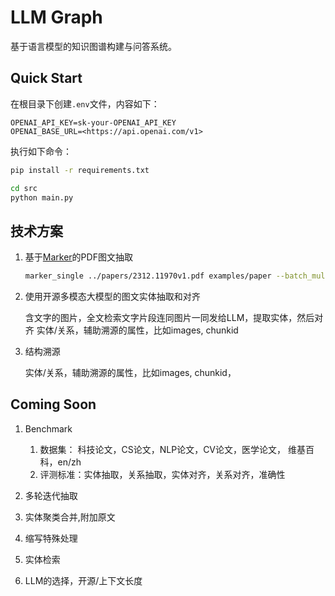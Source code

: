 # LLM Graph

基于语言模型的知识图谱构建与问答系统。

## Quick Start

在根目录下创建`.env`文件，内容如下：

```env
OPENAI_API_KEY=sk-your-OPENAI_API_KEY
OPENAI_BASE_URL=<https://api.openai.com/v1>
```

执行如下命令：

```bash
pip install -r requirements.txt

cd src
python main.py
```



## 技术方案

1. 基于[Marker](https://github.com/VikParuchuri/marker)的PDF图文抽取

    ```bash
    marker_single ../papers/2312.11970v1.pdf examples/paper --batch_multiplier 2 --max_pages 10 --langs English
    ```

2. 使用开源多模态大模型的图文实体抽取和对齐

    含文字的图片，全文检索文字片段连同图片一同发给LLM，提取实体，然后对齐
    实体/关系，辅助溯源的属性，比如images, chunkid

3. 结构溯源

    实体/关系，辅助溯源的属性，比如images, chunkid，

## Coming Soon

1. Benchmark
   1. 数据集： 科技论文，CS论文，NLP论文，CV论文，医学论文， 维基百科，en/zh
   2. 评测标准：实体抽取，关系抽取，实体对齐，关系对齐，准确性
2. 多轮迭代抽取
3. 实体聚类合并,附加原文



1. 缩写特殊处理
2. 实体检索
3. LLM的选择，开源/上下文长度